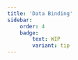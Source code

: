 ```yaml
---
title: 'Data Binding'
sidebar:
    order: 4
    badge:
        text: WIP
        variant: tip
---
```

